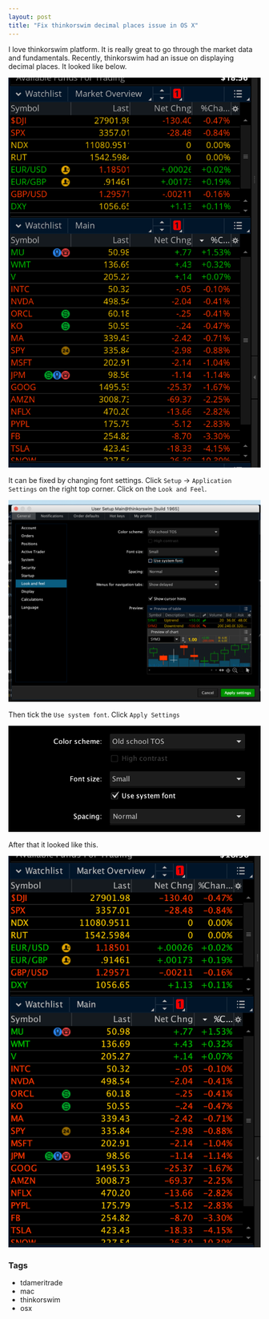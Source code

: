 ```yaml
---
layout: post
title: "Fix thinkorswim decimal places issue in OS X"
---
```


I love thinkorswim platform. It is really great to go through the market data and fundamentals. Recently, thinkorswim had an issue on displaying decimal places. It looked like below.

![](/resources/2.png)

It can be fixed by changing font settings. Click `Setup` -> `Application Settings` on the right top corner. Click on the `Look and Feel`.

![](/resources/3.png)

Then tick the `Use system font`. Click `Apply Settings`

![](/resources/4.png)

After that it looked like this.

![](/resources/5.png)

### Tags

- tdameritrade
- mac
- thinkorswim
- osx
